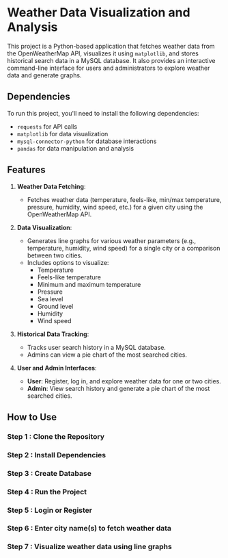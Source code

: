 # Weather Data Visualization and Analysis

This project is a Python-based application that fetches weather data from the OpenWeatherMap API, visualizes it using `matplotlib`, and stores historical search data in a MySQL database. It also provides an interactive command-line interface for users and administrators to explore weather data and generate graphs.




## Dependencies
To run this project, you'll need to install the following dependencies:  
- `requests` for API calls
- `matplotlib` for data visualization
- `mysql-connector-python` for database interactions
- `pandas` for data manipulation and analysis




## Features

1. **Weather Data Fetching**:
   - Fetches weather data (temperature, feels-like, min/max temperature, pressure, humidity, wind speed, etc.) for a given city using the OpenWeatherMap API.

2. **Data Visualization**:
   - Generates line graphs for various weather parameters (e.g., temperature, humidity, wind speed) for a single city or a comparison between two cities.
   - Includes options to visualize:
     - Temperature
     - Feels-like temperature
     - Minimum and maximum temperature
     - Pressure
     - Sea level
     - Ground level
     - Humidity
     - Wind speed

3. **Historical Data Tracking**:
   - Tracks user search history in a MySQL database.
   - Admins can view a pie chart of the most searched cities.

4. **User and Admin Interfaces**:
   - **User**: Register, log in, and explore weather data for one or two cities.
   - **Admin**: View search history and generate a pie chart of the most searched cities.





## How to Use

### Step 1 : Clone the Repository

### Step 2 : Install Dependencies

### Step 3 : Create Database 

### Step 4 : Run the Project

### Step 5 : Login or Register

### Step 6 : Enter city name(s) to fetch weather data

### Step 7 : Visualize weather data using line graphs
